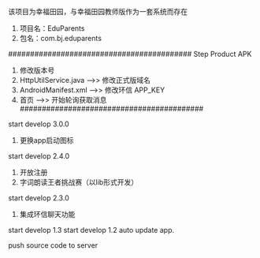 该项目为幸福田园，与幸福田园教师版作为一套系统而存在
1. 项目名：EduParents
2. 包名：com.bj.eduparents


##########################################
Step Product APK
1. 修改版本号
2. HttpUtilService.java -->> 修改正式版域名
3. AndroidManifest.xml  -->> 修改环信 APP_KEY
4. 首页 -->> 开始轮询获取消息
##########################################


start develop 3.0.0
1. 更换app启动图标

start develop 2.4.0
1. 开放注册
2. 字词朗读王者挑战赛（以lib形式开发）

start develop 2.3.0
1. 集成环信聊天功能

start develop 1.3
start develop 1.2 auto update app.

push source code to server
